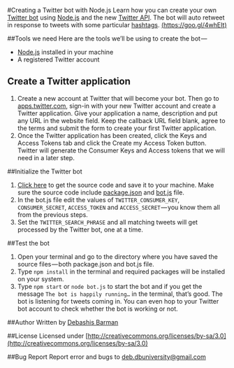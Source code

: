 #Creating a Twitter bot with Node.js
Learn how you can create your own [Twitter bot](https://en.wikipedia.org/wiki/Twitterbot) using [Node.js](https://nodejs.org/) and the new [Twitter API](https://dev.twitter.com/overview/api). The bot will auto retweet in response to tweets with some particular [hashtags](https://en.wikipedia.org/wiki/Hashtag). [(https://goo.gl/4whEIt)](https://goo.gl/4whEIt)
 
##Tools we need
Here are the tools we’ll be using to create the bot — 

- [Node.js](https://nodejs.org/) installed in your machine
- A registered Twitter account

## Create a Twitter application

1. Create a new account at Twitter that will become your bot. Then go to [apps.twitter.com](https://apps.twitter.com/apps/new), sign-in with your new Twitter account and create a Twitter application. Give your application a name, description and put any URL in the website field. Keep the callback URL field blank, agree to the terms and submit the form to create your first Twitter application.
2. Once the Twitter application has been created, click the Keys and Access Tokens tab and click the Create my Access Token button. Twitter will generate the Consumer Keys and Access tokens that we will need in a later step.

##Initialize the Twitter bot

1. [Click here](https://gist.github.com/debashisbarman/bffe0f6cd3c0fd2fe40e) to get the source code and save it to your machine. Make sure the source code include [package.json](https://gist.github.com/debashisbarman/bffe0f6cd3c0fd2fe40e#file-package-json) and [bot.js](https://gist.github.com/debashisbarman/bffe0f6cd3c0fd2fe40e#file-bot-js) file.
2. In the bot.js file edit the values of `TWITTER_CONSUMER_KEY`, `CONSUMER_SECRET`, `ACCESS_TOKEN` and `ACCESS_SECRET` — you know them all from the previous steps.
3. Set the `TWITTER_SEARCH_PHRASE` and all matching tweets will get processed by the Twitter bot, one at a time.

##Test the bot

1. Open your terminal and go to the directory where you have saved the source files — both package.json and bot.js file.
2. Type `npm install` in the terminal and required packages will be installed on your system.
3. Type `npm start` or `node bot.js` to start the bot and if you get the message `The bot is happily running…` in the terminal, that’s good. The bot is listening for tweets coming in. You can even hop to your Twitter bot account to check whether the bot is working or not.

##Author
Written by [Debashis Barman](http://debashisbarman.in)

##License
Licensed under [http://creativecommons.org/licenses/by-sa/3.0](http://creativecommons.org/licenses/by-sa/3.0)

##Bug Report
Report error and bugs to [deb.dbuniversity@gmail.com](mailto:deb.dbuniversity@gmail.com)